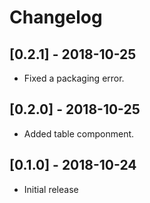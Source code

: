 # Changelog

## [0.2.1] - 2018-10-25
- Fixed a packaging error.

## [0.2.0] - 2018-10-25
- Added table componment.

## [0.1.0] - 2018-10-24
- Initial release
